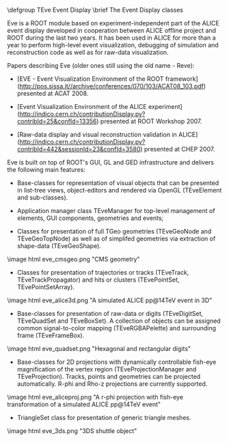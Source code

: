 \defgroup TEve Event Display
\brief The Event Display classes

Eve is a ROOT module based on experiment-independent part of the
ALICE event display developed in cooperation between ALICE offline
project and ROOT during the last two years. It has been used in
ALICE for more than a year to perform high-level event
visualization, debugging of simulation and reconstruction code as
well as for raw-data visualization.

Papers describing Eve (older ones still using the old name - Reve):

  - [EVE - Event Visualization Environment of the ROOT framework]
    (http://pos.sissa.it//archive/conferences/070/103/ACAT08_103.pdf)
    presented at ACAT 2008.

  - [Event Visualization Environment of the ALICE experiment]
    (http://indico.cern.ch/contributionDisplay.py?contribId=25&confId=13356)
    presented at ROOT Workshop 2007.

  - [Raw-data display and visual reconstruction validation in ALICE]
    (http://indico.cern.ch/contributionDisplay.py?contribId=442&sessionId=23&confId=3580)
    presented at CHEP 2007.

Eve is built on top of ROOT's GUI, GL and GED infrastructure and
delivers the following main features:

  - Base-classes for representation of visual objects that can
    be presented in list-tree views, object-editors and rendered
    via OpenGL (TEveElement and sub-classes).

  - Application manager class TEveManager for top-level
    management of elements, GUI components, geometries and events;

  - Classes for presentation of full TGeo geometries
    (TEveGeoNode and TEveGeoTopNode) as well as of
    simplifed geometries via extraction of shape-data
    (TEveGeoShape).

\image html eve_cmsgeo.png "CMS geometry"

  - Classes for presentation of trajectories or tracks
    (TEveTrack, TEveTrackPropagator) and hits or
    clusters (TEvePointSet, TEvePointSetArray).

\image html eve_alice3d.png "A simulated ALICE pp@14TeV event in 3D"

  - Base-classes for presentation of raw-data or digits
    (TEveDigitSet, TEveQuadSet and
    TEveBoxSet). A collection of objects can be assigned
    common signal-to-color mapping (TEveRGBAPelette) and
    surrounding frame (TEveFrameBox).

\image html eve_quadset.png "Hexagonal and rectangular digits"

  - Base-classes for 2D projections with dynamically controllable
    fish-eye magnification of the vertex region
    (TEveProjectionManager and
    TEveProjection). Tracks, points and geometries can be
    projected automatically. R-phi and Rho-z projections are
    currently supported.

\image html eve_aliceproj.png "A r-phi projection with fish-eye transformation of a simulated ALICE pp@14TeV event"

  - TriangleSet class for presentation of generic triangle meshes.

\image html eve_3ds.png "3DS shuttle object"